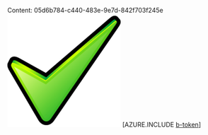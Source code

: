 Content: 05d6b784-c440-483e-9e7d-842f703f245e![image](7ed27c22-a0a9-4891-907b-43ed1260cb6c.png)
[AZURE.INCLUDE [b-token](90a99e29-3765-48cc-81f2-4a30441e03de.md)]
